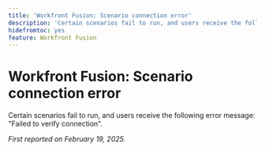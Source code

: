 ```yaml
---
title: 'Workfront Fusion: Scenario connection error'
description: 'Certain scenarios fail to run, and users receive the following error message: "Failed to verify connection".'
hidefromtoc: yes
feature: Workfront Fusion
---
```

# Workfront Fusion: Scenario connection error

Certain scenarios fail to run, and users receive the following error message: "Failed to verify connection".

_First reported on February 19, 2025._
